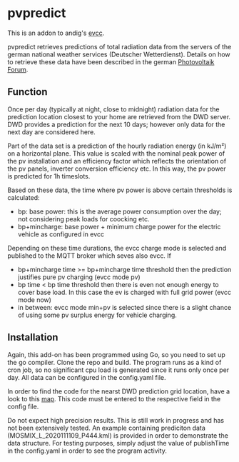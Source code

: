 # pvpredict

This is an addon to andig's [evcc](https://github.com/andig/evcc).  

pvpredict retrieves predictions of total radiation data from the servers of the german national weather services (Deutscher Wetterdienst). Details on how to
retrieve these data have been described in the german 
[Photovoltaik Forum](https://www.photovoltaikforum.com/wissen/entry/39-kostenfreie-photovoltaik-leistungsprognose-f%C3%BCr-10-tageszeitfenster-mit-kostenfre/).

## Function

Once per day (typically at night, close to midnight) radiation data for the prediction location closest to your home are retrieved from the DWD server. 
DWD provides a prediction for the next 10 days; however only data for the next day are considered here.  

Part of the data set is a prediction of the hourly radiation energy (in kJ/m²) on a horizontal plane. This value is scaled with the nominal peak power of 
the pv installation and an efficiency factor which reflects the orientation of the pv panels, inverter conversion efficiency etc. In this way, the pv power
is predicted for 1h timeslots.

Based on these data, the time  where pv power is above certain thresholds is calculated:

* bp: base power: this is the average power consumption over the day; not considering peak loads for coocking etc.
* bp+mincharge: base power + minimum charge power for the electric vehicle as configured in evcc  

Depending on these time durations, the evcc charge mode is selected and published to the MQTT broker which seves also evcc. 
If

* bp+mincharge time  >= bp+mincharge time threshold then the prediction justifies pure pv charging (evcc mode pv)
* bp time < bp time threshold then there is even not enough energy to cover base load. In this case the ev is charged with full grid power (evcc mode now)
* in between: evcc mode min+pv is selected since there is a slight chance of using some pv surplus energy for vehicle charging.  

## Installation
Again, this add-on has been programmed using Go, so you need to set up the go compiler. Clone the repo and build. The program runs as a kind of cron job,
so no significant cpu load is generated since it runs only once per day. All data can be configured in the config.yaml file.  

In order to find the code for the nearst DWD prediction grid location, have a look to this [map](https://wettwarn.de/mosmix/mosmix.html). This code must be 
entered to the respective field in the config file.  

Do not expect high precision results. This is still work in progress and has not been extensively tested. An example containing prediciton data
(MOSMIX_L_2020111109_P444.kml) is provided in order to demonstrate the data structure. For testing purposes, simply adjust the value of publishTime in the config.yaml in order to see the program activity.

